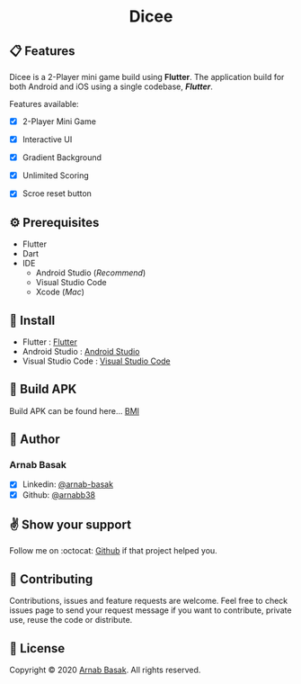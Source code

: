# <center>Dicee</center>

## :clipboard: Features
Dicee is a 2-Player mini game build using **Flutter**. The application build for both Android and iOS using a single codebase, ***Flutter***.

Features available:

- [x] 2-Player Mini Game
- [x] Interactive UI
- [x] Gradient Background
- [x] Unlimited Scoring 
- [x] Scroe reset button


## :gear: Prerequisites
* Flutter
* Dart
* IDE
    * Android Studio (*Recommend*)
    * Visual Studio Code
    * Xcode (*Mac*)

## :envelope_with_arrow: Install
* Flutter : [Flutter](https://flutter.dev/)
* Android Studio : [Android Studio](https://developer.android.com/studio/?gclsrc=ds&gclsrc=ds)
* Visual Studio Code : [Visual Studio Code](https://code.visualstudio.com/)

## :hammer: Build APK

Build APK can be found here... [BMI](https://github.com/arnabb38/dicee)

## :bust_in_silhouette: Author
### Arnab Basak
- [x] Linkedin: [@arnab-basak](https://linkedin.com/in/arnab-basak)
- [x] Github: [@arnabb38](https://github.com/arnabb38)

## :v: Show your support
Follow me on :octocat: [Github](https://github.com/arnabb38) if that project helped you.

## :handshake: Contributing
Contributions, issues and feature requests are welcome.
Feel free to check issues page to send your request message if you want to contribute, private use, reuse the code or distribute.

## :memo: License
Copyright © 2020 [Arnab Basak](https://github.com/arnabb38). All rights reserved. 
